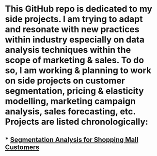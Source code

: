 # This GitHub repo is dedicated to my side projects. I am trying to adapt and resonate with new practices within industry especially on data analysis techniques within the scope of marketing & sales. To do so, I am working & planning to work on side projects on customer segmentation, pricing & elasticity modelling, marketing campaign analysis, sales forecasting, etc. Projects are listed chronologically:

## * [Segmentation Analysis for Shopping Mall Customers](https://github.com/ABGokhan/my_pathway_to_marketing/blob/main/segmentation_analysis_mall_customers.ipynb)

